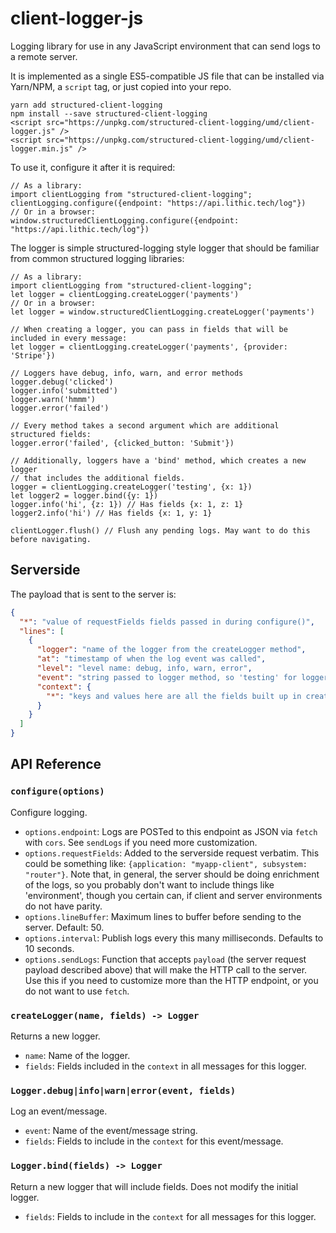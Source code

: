 # client-logger-js

Logging library for use in any JavaScript environment that can send logs to a remote server.

It is implemented as a single ES5-compatible JS file that can be installed via Yarn/NPM,
a `script` tag, or just copied into your repo.

```
yarn add structured-client-logging
npm install --save structured-client-logging
<script src="https://unpkg.com/structured-client-logging/umd/client-logger.js" />
<script src="https://unpkg.com/structured-client-logging/umd/client-logger.min.js" />
```

To use it, configure it after it is required:

```ecmascript 6
// As a library:
import clientLogging from "structured-client-logging";
clientLogging.configure({endpoint: "https://api.lithic.tech/log"})
// Or in a browser:
window.structuredClientLogging.configure({endpoint: "https://api.lithic.tech/log"})
```

The logger is simple structured-logging style logger that should be familiar from
common structured logging libraries:

```ecmascript 6
// As a library:
import clientLogging from "structured-client-logging";
let logger = clientLogging.createLogger('payments')
// Or in a browser:
let logger = window.structuredClientLogging.createLogger('payments')

// When creating a logger, you can pass in fields that will be included in every message:
let logger = clientLogging.createLogger('payments', {provider: 'Stripe'})

// Loggers have debug, info, warn, and error methods
logger.debug('clicked')
logger.info('submitted')
logger.warn('hmmm')
logger.error('failed')

// Every method takes a second argument which are additional structured fields:
logger.error('failed', {clicked_button: 'Submit'})

// Additionally, loggers have a 'bind' method, which creates a new logger
// that includes the additional fields.
logger = clientLogging.createLogger('testing', {x: 1})
let logger2 = logger.bind({y: 1})
logger.info('hi', {z: 1}) // Has fields {x: 1, z: 1}
logger2.info('hi') // Has fields {x: 1, y: 1}

clientLogger.flush() // Flush any pending logs. May want to do this before navigating.
```

## Serverside

The payload that is sent to the server is:

```json
{
  "*": "value of requestFields fields passed in during configure()",
  "lines": [
    {
      "logger": "name of the logger from the createLogger method",
      "at": "timestamp of when the log event was called",
      "level": "level name: debug, info, warn, error",
      "event": "string passed to logger method, so 'testing' for logger.info('testing')",
      "context": {
        "*": "keys and values here are all the fields built up in createLogger, info/etc, and bind calls"
      }
    }
  ]
}
```

## API Reference

### `configure(options)`

Configure logging.

- `options.endpoint`: Logs are POSTed to this endpoint as JSON via `fetch` with `cors`.
  See `sendLogs` if you need more customization.
- `options.requestFields`: Added to the serverside request verbatim. This could be something like:
  `{application: "myapp-client", subsystem: "router"}`.
  Note that, in general, the server should be doing enrichment of the logs,
  so you probably don't want to include things like 'environment', though you certain can,
  if client and server environments do not have parity.
- `options.lineBuffer`: Maximum lines to buffer before sending to the server. Default: 50.
- `options.interval`: Publish logs every this many milliseconds. Defaults to 10 seconds.
- `options.sendLogs`: Function that accepts `payload` (the server request payload described above)
  that will make the HTTP call to the server. Use this if you need to customize more than the HTTP endpoint,
  or you do not want to use `fetch`.

### `createLogger(name, fields) -> Logger`

Returns a new logger.

- `name`: Name of the logger.
- `fields`: Fields included in the `context` in all messages for this logger.

### `Logger.debug|info|warn|error(event, fields)`

Log an event/message.

- `event`: Name of the event/message string.
- `fields`: Fields to include in the `context` for this event/message.

### `Logger.bind(fields) -> Logger`

Return a new logger that will include fields.
Does not modify the initial logger.

- `fields`: Fields to include in the `context` for all messages for this logger.
